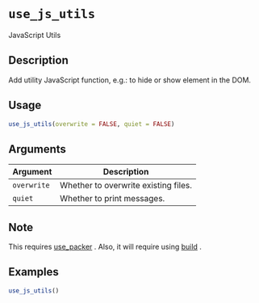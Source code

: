 # `use_js_utils`

JavaScript Utils


## Description

Add utility JavaScript function, e.g.: to hide or show
 element in the DOM.


## Usage

```r
use_js_utils(overwrite = FALSE, quiet = FALSE)
```


## Arguments

Argument      |Description
------------- |----------------
`overwrite`     |     Whether to overwrite existing files.
`quiet`     |     Whether to print messages.


## Note

This requires [use_packer](#usepacker) .
 Also, it will require using [build](#build) .


## Examples

```r
use_js_utils()
```



